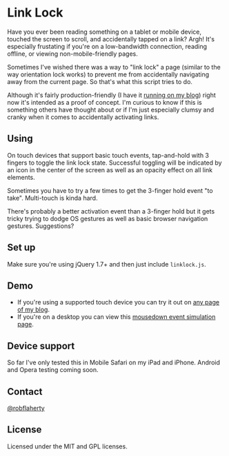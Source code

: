 # Link Lock
Have you ever been reading something on a tablet or mobile device, touched the screen to scroll, and accidentally tapped on a link? Argh! It's especially frustating if you're on a low-bandwidth connection, reading offline, or viewing non-mobile-friendly pages.

Sometimes I've wished there was a way to "link lock" a page (similar to the way orientation lock works) to prevent me from accidentally navigating away from the current page. So that's what this script tries to do.

Although it's fairly production-friendly (I have it [running on my blog](http://www.ravelrumba.com)) right now it's intended as a proof of concept. I'm curious to know if this is something others have thought about or if I'm just especially clumsy and cranky when it comes to accidentally activating links.

## Using
On touch devices that support basic touch events, tap-and-hold with 3 fingers to toggle the link lock state. Successful toggling will be indicated by an icon in the center of the screen as well as an opacity effect on all link elements.

Sometimes you have to try a few times to get the 3-finger hold event "to take". Multi-touch is kinda hard.

There's probably a better activation event than a 3-finger hold but it gets tricky trying to dodge OS gestures as well as basic browser navigation gestures. Suggestions?

## Set up
Make sure you're using jQuery 1.7+ and then just include `linklock.js`.

## Demo
* If you're using a supported touch device you can try it out on [any page of my blog](http://www.ravelrumba.com).
* If you're on a desktop you can view this [mousedown event simulation page](http://www.ravelrumba.com/code/demos/linklock/).

## Device support
So far I've only tested this in Mobile Safari on my iPad and iPhone. Android and Opera testing coming soon.

## Contact
[@robflaherty](https://twitter.com/#!/robflaherty)

## License
Licensed under the MIT and GPL licenses.
